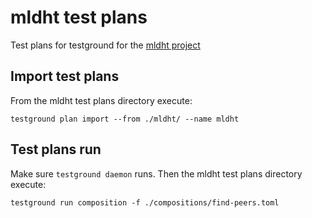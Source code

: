 # mldht test plans
Test plans for testground for the [mldht project](https://mm.aueb.gr/projects/MLDHT)

## Import test plans
From the mldht test plans directory execute:
```
testground plan import --from ./mldht/ --name mldht
```

## Test plans run
Make sure `testground daemon` runs. Then the mldht test plans directory execute:
```
testground run composition -f ./compositions/find-peers.toml
```
